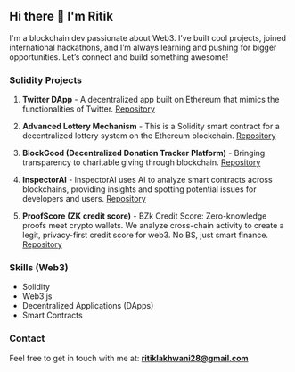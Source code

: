 ## Hi there 👋 I'm Ritik

I'm a blockchain dev passionate about Web3. I’ve built cool projects, joined international hackathons, and I’m always learning and pushing for bigger opportunities. Let’s connect and build something awesome!

### Solidity Projects

1. **Twitter DApp** -
   A decentralized app built on Ethereum that mimics the functionalities of Twitter. [Repository](https://github.com/ritiklakhwani/twitter-dapp-using-react-solidity)

2. **Advanced Lottery Mechanism** -
  This is a Solidity smart contract for a decentralized lottery system on the Ethereum blockchain. [Repository](https://github.com/ritiklakhwani/solidity-lottery-advanced-project)
  
3. **BlockGood (Decentralized Donation Tracker Platform)** -
   Bringing transparency to charitable giving through blockchain. [Repository](https://github.com/umershaikh123/blockGood)
  
4. **InspectorAI** -
   InspectorAI uses AI to analyze smart contracts across blockchains, providing insights and spotting potential issues for developers and users. [Repository](https://github.com/Krane-Apps/inspector-ai-eth-singapore-2024)

3. **ProofScore (ZK credit score)** -
   BZk Credit Score: Zero-knowledge proofs meet crypto wallets. We analyze cross-chain activity to create a legit, privacy-first credit score for web3. No BS, just smart finance. [Repository]([https://github.com/umershaikh123/blockGood](https://github.com/ritiklakhwani/zk-credit-score-eth-global-bangkok))   

### Skills (Web3)
- Solidity
- Web3.js
- Decentralized Applications (DApps)
- Smart Contracts

### Contact
Feel free to get in touch with me at:  **ritiklakhwani28@gmail.com**
